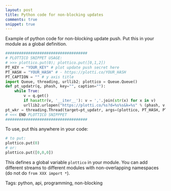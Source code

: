 ```yaml
---
layout: post
title: Python code for non-blocking updates
comments: true
snippet: true
---
```


Example of python code for non-blocking update push. Put this in your module as a global definition.

```python
####################################
# PLOTTICO SNIPPET USAGE: 
# >>> plottico.put(0); plottico.put([0,1,2])
PT_KEY = "YOUR_KEY" # plot update push secret here
PT_HASH = "YOUR_HASH" # - https://plotti.co/YOUR_HASH
PT_CAPTION = "" # y axis title
import Queue, threading, urllib2; plottico = Queue.Queue()
def pt_updatr(q, phash, key="", caption=""):
    while True:
        v = q.get()
        if hasattr(v, '__iter__'): v = ','.join(str(x) for x in v)
        urllib2.urlopen("https://plotti.co/%s?d=%s%s&k=%s" % (phash, v, caption, key) ).read(); q.task_done()
pt_wkr = threading.Thread(target=pt_updatr, args=(plottico, PT_HASH, PT_KEY, PT_CAPTION)); pt_wkr.setDaemon(True); pt_wkr.start()
# <<< END PLOTTICO SNIPPPET
####################################
```

To use, put this anywhere in your code:

```python
# to put:
plottico.put(0)
# or:
plottico.put([0,0,0])
```

This defines a global variable `plottico` in your module. You can add different streams to different modules with non-overlapping namespaces (do not do `from XXX import *`).

Tags: python, api, programming, non-blocking